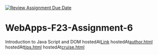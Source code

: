 [![Review Assignment Due Date](https://classroom.github.com/assets/deadline-readme-button-24ddc0f5d75046c5622901739e7c5dd533143b0c8e959d652212380cedb1ea36.svg)](https://classroom.github.com/a/b9NC0g7h)
# WebApps-F23-Assignment-6
Introduction to Java Script and DOM
hostedAt[Link](https://44-563-webapps-f23.github.io/44563-webapps-f23-assignment6-VBSKishore/)
hostedAt[author.html](https://github.com/44-563-WebApps-F23/44563-webapps-f23-assignment6-VBSKishore/blob/main/author.html)
hostedAt[tips.html](https://github.com/44-563-WebApps-F23/44563-webapps-f23-assignment6-VBSKishore/blob/main/tips.html)
hostedAt[cruise.html](https://github.com/44-563-WebApps-F23/44563-webapps-f23-assignment6-VBSKishore/blob/main/cruise.html)

